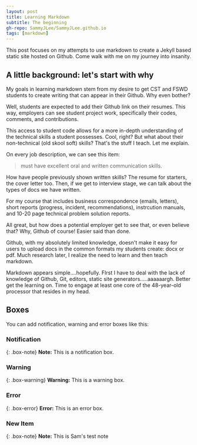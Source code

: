 ```yaml
---
layout: post
title: Learning Markdown
subtitle: The beginning
gh-repo: SammyJLee/SammyJLee.github.io
tags: [markdown]
---
```


This post focuses on my attempts to use markdown to create a Jekyll based static site hosted on Github. Come walk with me on my journey into insanity.

## A little background: let's start with why

My goals in learning markdown stem from my desire to get CST and FSWD students to create writing that can appear in their Github. Why even bother? 

Well, students are expected to add their Github link on their resumes. This way, employers can see student project work, specifically their codes, comments, and contributions. 

This access to student code allows for a more in-depth understanding of the technical skills a student possesses. Cool, right? But what about their non-technical (old skool soft) skills? That's the stuff I teach. Let me explain. 

On every job description, we can see this item:
> must have excellent oral and written communication skills. 

How have people previously shown written skills? The resume for starters, the cover letter too. Then, if we get to interview stage, we can talk about the types of docs we have written. 

For my course that includes business correspondence (emails, letters), short reports (progress, incident, recommendations), instrcution manuals, and 10-20 page technical problem solution reports. 

All great, but how does a potential employer get to see that, or even believe that? Why, Github of course! Easier said than done.

Github, with my absolutely limited knowledge, doesn't make it easy for users to upload docs in the common formats my students create: docx or pdf. Much research later, I realize the need to learn and then teach markdown. 

Markdown appears simple....hopefully. FIrst I have to deal with the lack of knowledge of Github, Git, editors, static site generators.....aaaaaargh. Better get the learning on. Time to engage at least one core of the 48-year-old processor that resides in my head. 

## Boxes
You can add notification, warning and error boxes like this:

### Notification

{: .box-note}
**Note:** This is a notification box.

### Warning

{: .box-warning}
**Warning:** This is a warning box.

### Error

{: .box-error}
**Error:** This is an error box.


### New Item

{: .box-note}
**Note:** This is Sam's test note


